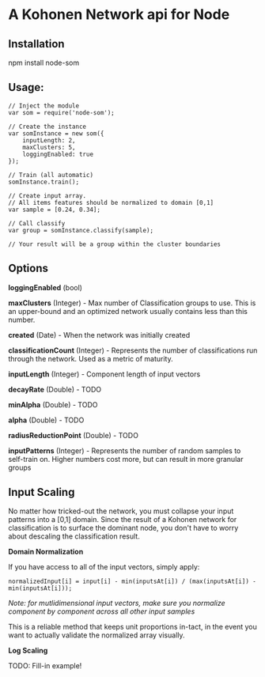 A Kohonen Network api for Node
=====================================================

## Installation

npm install node-som

## Usage:

```
// Inject the module
var som = require('node-som');

// Create the instance
var somInstance = new som({
	inputLength: 2,
	maxClusters: 5,
	loggingEnabled: true
});

// Train (all automatic)
somInstance.train();

// Create input array. 
// All items features should be normalized to domain [0,1]
var sample = [0.24, 0.34];

// Call classify
var group = somInstance.classify(sample);

// Your result will be a group within the cluster boundaries

```

## Options

__loggingEnabled__ (bool)

__maxClusters__ (Integer) - Max number of Classification groups to use. This is an upper-bound and an optimized network usually contains less than this number.

__created__ (Date) - When the network was initially created

__classificationCount__ (Integer) - Represents the number of classifications run through the network. Used as a metric of maturity.

__inputLength__ (Integer) - Component length of input vectors

__decayRate__ (Double) - TODO

__minAlpha__ (Double) - TODO

__alpha__ (Double) - TODO

__radiusReductionPoint__ (Double) - TODO

__inputPatterns__ (Integer) - Represents the number of random samples to self-train on. Higher numbers cost more, but can result in more granular groups

## Input Scaling
No matter how tricked-out the network, you must collapse your input patterns into a [0,1] domain. Since the result of a Kohonen network for classification is to surface the dominant node, you don't have to worry about descaling the classification result.

__Domain Normalization__

If you have access to all of the input vectors, simply apply: 

	normalizedInput[i] = input[i] - min(inputsAt[i]) / (max(inputsAt[i]) - min(inputsAt[i]));

_Note: for mutlidimensional input vectors, make sure you normalize component by component across all other input samples_

This is a reliable method that keeps unit proportions in-tact, in the event you want to actually validate the normalized array visually. 

__Log Scaling__

TODO: Fill-in example!

